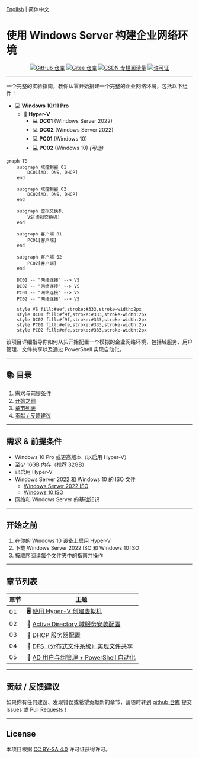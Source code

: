 [English](README.md) | 简体中文

# 使用 Windows Server 构建企业网络环境

<p align="center">
    <a href="https://github.com/hexwarrior6/Enterprise-Network-Setup-with-Windows-Server"><img alt="GitHub 仓库" src="https://img.shields.io/github/last-commit/hexwarrior6/Enterprise-Network-Setup-with-Windows-Server?logo=github"></a>
    <a href="https://gitee.com/HexWarrior6/enterprise-network-setup-with-windows-server"><img alt="Gitee 仓库" src="https://img.shields.io/badge/Gitee-repo-red?logo=gitee"></a>
    <a href="https://blog.csdn.net/qq_46300059/category_12979897.html"><img alt="CSDN 专栏阅读量" src="https://img.shields.io/badge/dynamic/regex?url=https%3A%2F%2Fblog.csdn.net%2Fqq_46300059%2Fcategory_12979897.html&search=%3E%5Cb(1%5B7-9%5D%5Cd%7B2%7D%7C%5B2-9%5D%5Cd%7B3%2C%7D)%5Cb%3C&logo=csdn&label=%E4%B8%93%E6%A0%8F%E9%98%85%E8%AF%BB%E9%87%8F&color=green"></a>
    <a href="https://github.com/hexwarrior6/Enterprise-Network-Setup-with-Windows-Server/blob/master/LICENSE"><img alt="许可证" src="https://img.shields.io/github/license/hexwarrior6/Enterprise-Network-Setup-with-Windows-Server.svg?color=blue"></a>
</p>

---

一个完整的实验指南，教你从零开始搭建一个完整的企业网络环境，包括以下组件：

- 💻 **Windows 10/11 Pro**
  - 🤖 **Hyper-V**
    - 💻 **DC01** (Windows Server 2022)
    - 💻 **DC02** (Windows Server 2022)
    - 💻 **PC01** (Windows 10)
    - 💻 **PC02** (Windows 10) *(可选)*

```mermaid
graph TB
    subgraph 域控制器 01
        DC01[AD, DNS, DHCP]
    end

    subgraph 域控制器 02
        DC02[AD, DNS, DHCP]
    end

    subgraph 虚拟交换机
        VS[虚拟交换机]
    end

    subgraph 客户端 01
        PC01[客户端]
    end

    subgraph 客户端 02
        PC02[客户端]
    end

    DC01 -- "网络连接" --> VS
    DC02 -- "网络连接" --> VS
    PC01 -- "网络连接" --> VS
    PC02 -- "网络连接" --> VS

    style VS fill:#eef,stroke:#333,stroke-width:2px  
    style DC01 fill:#f9f,stroke:#333,stroke-width:2px
    style DC02 fill:#f9f,stroke:#333,stroke-width:2px
    style PC01 fill:#efe,stroke:#333,stroke-width:2px
    style PC02 fill:#efe,stroke:#333,stroke-width:2px
```

该项目详细指导你如何从头开始配置一个模拟的企业网络环境，包括域服务、用户管理、文件共享以及通过 PowerShell 实现自动化。

---

## 📚 目录

1. [需求与前提条件](#需求--前提条件)
2. [开始之前](#开始之前)
3. [章节列表](#章节列表)
4. [贡献 / 反馈建议](#贡献--反馈建议)

---

## 需求 & 前提条件

- Windows 10 Pro 或更高版本（以启用 Hyper-V）
- 至少 16GB 内存（推荐 32GB）
- 已启用 Hyper-V
- Windows Server 2022 和 Windows 10 的 ISO 文件
  - [Windows Server 2022 ISO](https://www.microsoft.com/evalcenter/download-windows-server-2022)  
  - [Windows 10 ISO](https://www.microsoft.com/software-download/windows10ISO)  
- 网络和 Windows Server 的基础知识

---

## 开始之前

1. 在你的 Windows 10 设备上启用 Hyper-V
2. 下载 Windows Server 2022 ISO 和 Windows 10 ISO
3. 按顺序阅读每个文件夹中的指南并操作

---

## 章节列表

| 章节 | 主题                                                                         |
|----|----------------------------------------------------------------------------|
| 01 | 🖥️ [使用 Hyper-V 创建虚拟机](01_VM_Setup/README_zh-hans.md)                      |
| 02 | 🔐 [Active Directory 域服务安装配置](02_AD_Domain/README_zh-hans.md)              |
| 03 | 📡 [DHCP 服务器配置](03_DHCP_Server/README_zh-hans.md)                          |
| 04 | 📁 [DFS（分布式文件系统）实现文件共享](04_DFS_File_Sharing/README_zh-hans.md)             |
| 05 | 👥 [AD 用户与组管理 + PowerShell 自动化](05_Auto_User_Management/README_zh-hans.md) |

---

## 贡献 / 反馈建议

如果你有任何建议、发现错误或希望贡献新的章节，请随时转到 [github 仓库](https://github.com/hexwarrior6/Enterprise-Network-Setup-with-Windows-Server) 提交 Issues 或 Pull Requests！

---

## License

本项目根据 [CC BY-SA 4.0](https://creativecommons.org/licenses/by-sa/4.0/) 许可证获得许可。